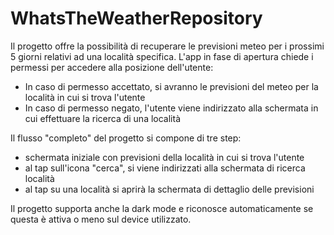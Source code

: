 # WhatsTheWeatherRepository

Il progetto offre la possibilità di recuperare le previsioni meteo per i prossimi 5 giorni relativi ad una località specifica. 
L'app in fase di apertura chiede i permessi per accedere alla posizione dell'utente: 

- In caso di permesso accettato, si avranno le previsioni del meteo per la località in cui si trova l'utente
- In caso di permesso negato, l'utente viene indirizzato alla schermata in cui effettuare la ricerca di una località

Il flusso "completo" del progetto si compone di tre step: 

- schermata iniziale con previsioni della località in cui si trova l'utente 
- al tap sull'icona "cerca", si viene indirizzati alla schermata di ricerca località
- al tap su una località si aprirà la schermata di dettaglio delle previsioni 

Il progetto supporta anche la dark mode e riconosce automaticamente se questa è attiva o meno sul device utilizzato. 
